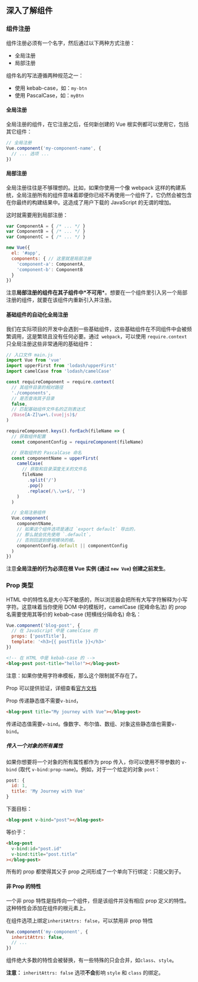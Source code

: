 ## 深入了解组件

### 组件注册

组件注册必须有一个名字，然后通过以下两种方式注册：

- 全局注册
- 局部注册

组件名的写法遵循两种规范之一：

- 使用 kebab-case，如：`my-btn`
- 使用 PascalCase，如：`myBtn`

#### 全局注册

全局注册的组件，在它注册之后，任何新创建的 Vue 根实例都可以使用它，包括其它组件：

```js
// 全局注册
Vue.component('my-component-name', {
  // ... 选项 ...
})
```

#### 局部注册

全局注册往往是不够理想的。比如，如果你使用一个像 webpack 这样的构建系统，全局注册所有的组件意味着即便你已经不再使用一个组件了，它仍然会被包含在你最终的构建结果中。这造成了用户下载的 JavaScript 的无谓的增加。

这时就需要用到局部注册：

```js
var ComponentA = { /* ... */ }
var ComponentB = { /* ... */ }
var ComponentC = { /* ... */ }

new Vue({
  el: '#app',
  components: { // 这里就是局部注册
    'component-a': ComponentA,
    'component-b': ComponentB
  }
})
```

注意**局部注册的组件在其子组件中\*不可用\***。想要在一个组件里引入另一个局部注册的组件，就要在该组件内重新引入并注册。

#### 基础组件的自动化全局注册

我们在实际项目的开发中会遇到一些基础组件，这些基础组件在不同组件中会被频繁调用，这是繁琐且没有任何必要。通过` webpack`，可以使用 `require.context` 只全局注册这些非常通用的基础组件：

```js
// 入口文件 main.js
import Vue from 'vue'
import upperFirst from 'lodash/upperFirst'
import camelCase from 'lodash/camelCase'

const requireComponent = require.context(
  // 其组件目录的相对路径
  './components',
  // 是否查询其子目录
  false,
  // 匹配基础组件文件名的正则表达式
  /Base[A-Z]\w+\.(vue|js)$/
)

requireComponent.keys().forEach(fileName => {
  // 获取组件配置
  const componentConfig = requireComponent(fileName)

  // 获取组件的 PascalCase 命名
  const componentName = upperFirst(
    camelCase(
      // 获取和目录深度无关的文件名
      fileName
        .split('/')
        .pop()
        .replace(/\.\w+$/, '')
    )
  )

  // 全局注册组件
  Vue.component(
    componentName,
    // 如果这个组件选项是通过 `export default` 导出的，
    // 那么就会优先使用 `.default`，
    // 否则回退到使用模块的根。
    componentConfig.default || componentConfig
  )
})
```

注意**全局注册的行为必须在根 Vue 实例 (通过 `new Vue`) 创建之前发生**。



### Prop 类型

HTML 中的特性名是大小写不敏感的，所以浏览器会把所有大写字符解释为小写字符。这意味着当你使用 DOM 中的模板时，camelCase (驼峰命名法) 的 prop 名需要使用其等价的 kebab-case (短横线分隔命名) 命名：

```js
Vue.component('blog-post', {
  // 在 JavaScript 中是 camelCase 的
  props: ['postTitle'],
  template: '<h3>{{ postTitle }}</h3>'
})
```

```html
<!-- 在 HTML 中是 kebab-case 的 -->
<blog-post post-title="hello!"></blog-post>
```

注意：如果你使用字符串模板，那么这个限制就不存在了。

Prop 可以提供验证，详细查看[官方文档]([https://cn.vuejs.org/v2/guide/components-props.html#Prop-%E9%AA%8C%E8%AF%81](https://cn.vuejs.org/v2/guide/components-props.html#Prop-验证))

Prop 传递静态值不需要`v-bind`，

```html
<blog-post title="My journey with Vue"></blog-post>
```

传递动态值需要`v-bind`。像数字、布尔值、数组、对象这些静态值也需要`v-bind`。

##### 传入一个对象的所有属性

如果你想要将一个对象的所有属性都作为 prop 传入，你可以使用不带参数的 `v-bind` (取代 `v-bind:prop-name`)。例如，对于一个给定的对象 `post`：

```js
post: {
  id: 1,
  title: 'My Journey with Vue'
}
```

下面目标：

```html
<blog-post v-bind="post"></blog-post>
```

等价于：

```html
<blog-post
  v-bind:id="post.id"
  v-bind:title="post.title"
></blog-post>
```

所有的 prop 都使得其父子 prop 之间形成了一个单向下行绑定：只能父到子。

#### 非 Prop 的特性

一个非 prop 特性是指传向一个组件，但是该组件并没有相应 prop 定义的特性。这种特性会添加在组件的根元素上。

在组件选项上绑定`inheritAttrs: false`，可以禁用非 prop 特性

```js
Vue.component('my-component', {
  inheritAttrs: false,
  // ...
})
```

组件绝大多数的特性会被替换，有一些特殊的只会合并，如`class`、`style`。

**注意：** `inheritAttrs: false` 选项**不会**影响 `style` 和 `class` 的绑定。

